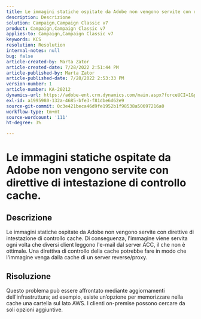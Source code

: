 ```yaml
---
title: Le immagini statiche ospitate da Adobe non vengono servite con direttive di intestazione di controllo cache.
description: Descrizione
solution: Campaign,Campaign Classic v7
product: Campaign,Campaign Classic v7
applies-to: Campaign,Campaign Classic v7
keywords: KCS
resolution: Resolution
internal-notes: null
bug: false
article-created-by: Marta Zator
article-created-date: 7/28/2022 2:51:44 PM
article-published-by: Marta Zator
article-published-date: 7/28/2022 2:53:33 PM
version-number: 1
article-number: KA-20212
dynamics-url: https://adobe-ent.crm.dynamics.com/main.aspx?forceUCI=1&pagetype=entityrecord&etn=knowledgearticle&id=b37214c9-840e-ed11-82e5-000d3a369e6d
exl-id: a1995980-132a-4685-bfe3-f81dbe6d62e9
source-git-commit: 0c3e421beca46d9fe1952b1f98538a50697216a0
workflow-type: tm+mt
source-wordcount: '111'
ht-degree: 3%

---
```


# Le immagini statiche ospitate da Adobe non vengono servite con direttive di intestazione di controllo cache.

## Descrizione

Le immagini statiche ospitate da Adobe non vengono servite con direttive di intestazione di controllo cache. Di conseguenza, l&#39;immagine viene servita ogni volta che diversi client leggono l&#39;e-mail dal server ACC, il che non è ottimale. Una direttiva di controllo della cache potrebbe fare in modo che l&#39;immagine venga dalla cache di un server reverse/proxy.

## Risoluzione


Questo problema può essere affrontato mediante aggiornamenti dell&#39;infrastruttura; ad esempio, esiste un’opzione per memorizzare nella cache una cartella sul lato AWS. I clienti on-premise possono cercare da soli opzioni aggiuntive.
